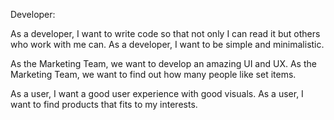 Developer:

As a developer, I want to write code so that not only I can read it but others who work with me can.
As a developer, I want to be simple and minimalistic.

As the Marketing Team, we want to develop an amazing UI and UX.
As the Marketing Team, we want to find out how many people like set items.

As a user, I want a good user experience with good visuals.
As a user, I want to find products that fits to my interests.
